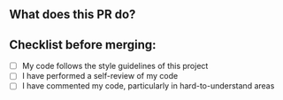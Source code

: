 ## What does this PR do?

## Checklist before merging:

- [ ] My code follows the style guidelines of this project
- [ ] I have performed a self-review of my code
- [ ] I have commented my code, particularly in hard-to-understand areas
